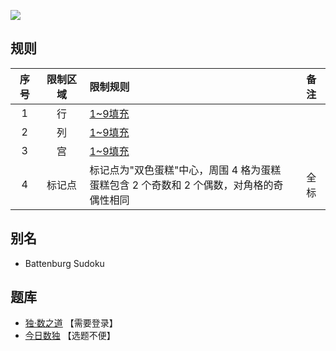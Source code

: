 ![](https://cn.sudoku.today/pic/03/battenburg/64769_346619.png)

## 规则
| 序号 | 限制区域 | 限制规则 | 备注 |
| :---: | :---: | :--- | :---: |
| 1 | 行 | [1~9填充] | |
| 2 | 列 | [1~9填充] | |
| 3 | 宫 | [1~9填充] | |
| 4 | 标记点 | 标记点为"双色蛋糕"中心，周围 4 格为蛋糕<br/>蛋糕包含 2 个奇数和 2 个偶数，对角格的奇偶性相同 | 全标 |

## 别名
- Battenburg Sudoku

## 题库
- [独·数之道](http://www.sudokufans.org.cn/lx/game.index.php?type=bb) 【需要登录】
- [今日数独](https://cn.sudoku.today/g-battenburg-sudoku/) 【选题不便】

[1~9填充]: ../../../../rules.md#1~9填充